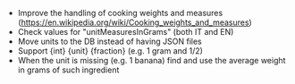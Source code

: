 - Improve the handling of cooking weights and measures (https://en.wikipedia.org/wiki/Cooking_weights_and_measures)
- Check values for "unitMeasuresInGrams" (both IT and EN)
- Move units to the DB instead of having JSON files
- Support {int} {unit} {fraction} (e.g. 1 gram and 1/2)
- When the unit is missing (e.g. 1 banana) find and use the average weight in grams of such ingredient